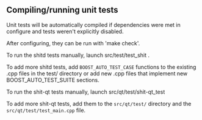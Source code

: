 Compiling/running unit tests
------------------------------------

Unit tests will be automatically compiled if dependencies were met in configure
and tests weren't explicitly disabled.

After configuring, they can be run with 'make check'.

To run the shitd tests manually, launch src/test/test_shit .

To add more shitd tests, add `BOOST_AUTO_TEST_CASE` functions to the existing
.cpp files in the test/ directory or add new .cpp files that
implement new BOOST_AUTO_TEST_SUITE sections.

To run the shit-qt tests manually, launch src/qt/test/shit-qt_test

To add more shit-qt tests, add them to the `src/qt/test/` directory and
the `src/qt/test/test_main.cpp` file.
